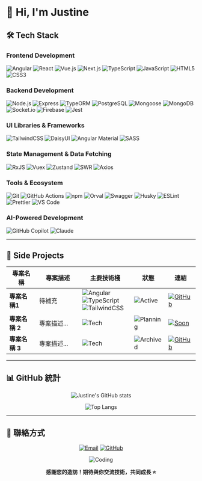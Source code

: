 # 👋 Hi, I'm Justine

## 🛠️ Tech Stack

### Frontend Development
![Angular](https://img.shields.io/badge/Angular-DD0031?style=for-the-badge&logo=angular&logoColor=white)
![React](https://img.shields.io/badge/React-61DAFB?style=for-the-badge&logo=react&logoColor=black)
![Vue.js](https://img.shields.io/badge/Vue.js-4FC08D?style=for-the-badge&logo=vue.js&logoColor=white)
![Next.js](https://img.shields.io/badge/Next.js-000000?style=for-the-badge&logo=next.js&logoColor=white)
![TypeScript](https://img.shields.io/badge/TypeScript-3178C6?style=for-the-badge&logo=typescript&logoColor=white)
![JavaScript](https://img.shields.io/badge/JavaScript-F7DF1E?style=for-the-badge&logo=javascript&logoColor=black)
![HTML5](https://img.shields.io/badge/HTML5-E34F26?style=for-the-badge&logo=html5&logoColor=white)
![CSS3](https://img.shields.io/badge/CSS3-1572B6?style=for-the-badge&logo=css3&logoColor=white)

### Backend Development
![Node.js](https://img.shields.io/badge/Node.js-339933?style=for-the-badge&logo=node.js&logoColor=white)
![Express](https://img.shields.io/badge/Express-000000?style=for-the-badge&logo=express&logoColor=white)
![TypeORM](https://img.shields.io/badge/TypeORM-FE0803?style=for-the-badge&logo=typeorm&logoColor=white)
![PostgreSQL](https://img.shields.io/badge/PostgreSQL-4169E1?style=for-the-badge&logo=postgresql&logoColor=white)
![Mongoose](https://img.shields.io/badge/Mongoose-880000?style=for-the-badge&logo=mongoose&logoColor=white)
![MongoDB](https://img.shields.io/badge/MongoDB-47A248?style=for-the-badge&logo=mongodb&logoColor=white)
![Socket.io](https://img.shields.io/badge/Socket.io-010101?style=for-the-badge&logo=socket.io&logoColor=white)
![Firebase](https://img.shields.io/badge/Firebase-FFCA28?style=for-the-badge&logo=firebase&logoColor=black)
![Jest](https://img.shields.io/badge/Jest-C21325?style=for-the-badge&logo=jest&logoColor=white)

### UI Libraries & Frameworks
![TailwindCSS](https://img.shields.io/badge/Tailwind_CSS-38B2AC?style=for-the-badge&logo=tailwind-css&logoColor=white)
![DaisyUI](https://img.shields.io/badge/DaisyUI-5A0EF8?style=for-the-badge&logo=daisyui&logoColor=white)
![Angular Material](https://img.shields.io/badge/Angular_Material-DD0031?style=for-the-badge&logo=angular&logoColor=white)
![SASS](https://img.shields.io/badge/SASS-CC6699?style=for-the-badge&logo=sass&logoColor=white)

### State Management & Data Fetching
![RxJS](https://img.shields.io/badge/RxJS-B7178C?style=for-the-badge&logo=reactivex&logoColor=white)
![Vuex](https://img.shields.io/badge/Vuex-4FC08D?style=for-the-badge&logo=vue.js&logoColor=white)
![Zustand](https://img.shields.io/badge/Zustand-443E38?style=for-the-badge&logo=react&logoColor=white)
![SWR](https://img.shields.io/badge/SWR-000000?style=for-the-badge&logo=vercel&logoColor=white)
![Axios](https://img.shields.io/badge/Axios-5A29E4?style=for-the-badge&logo=axios&logoColor=white)

### Tools & Ecosystem
![Git](https://img.shields.io/badge/Git-F05032?style=for-the-badge&logo=git&logoColor=white)
![GitHub Actions](https://img.shields.io/badge/GitHub_Actions-2088FF?style=for-the-badge&logo=github-actions&logoColor=white)
![npm](https://img.shields.io/badge/npm-CB3837?style=for-the-badge&logo=npm&logoColor=white)
![Orval](https://img.shields.io/badge/Orval-000000?style=for-the-badge&logo=swagger&logoColor=white)
![Swagger](https://img.shields.io/badge/Swagger-85EA2D?style=for-the-badge&logo=swagger&logoColor=black)
![Husky](https://img.shields.io/badge/Husky-42B983?style=for-the-badge&logo=git&logoColor=white)
![ESLint](https://img.shields.io/badge/ESLint-4B32C3?style=for-the-badge&logo=eslint&logoColor=white)
![Prettier](https://img.shields.io/badge/Prettier-F7B93E?style=for-the-badge&logo=prettier&logoColor=black)
![VS Code](https://img.shields.io/badge/VS_Code-007ACC?style=for-the-badge&logo=visual-studio-code&logoColor=white)

### AI-Powered Development
![GitHub Copilot](https://img.shields.io/badge/GitHub_Copilot-000000?style=for-the-badge&logo=github&logoColor=white)
![Claude](https://img.shields.io/badge/Claude-181818?style=for-the-badge&logo=anthropic&logoColor=D97757)

---

## 🚀 Side Projects

<table>
  <thead>
    <tr>
      <th width="200">專案名稱</th>
      <th width="300">專案描述</th>
      <th width="200">主要技術棧</th>
      <th width="100">狀態</th>
      <th width="100">連結</th>
    </tr>
  </thead>
  <tbody>
    <tr>
      <td><b>專案名稱1</b></td>
      <td>待補充</td>
      <td>
        <img src="https://img.shields.io/badge/Angular-DD0031?style=flat-square&logo=angular&logoColor=white" alt="Angular"/>
        <img src="https://img.shields.io/badge/TypeScript-3178C6?style=flat-square&logo=typescript&logoColor=white" alt="TypeScript"/>
        <img src="https://img.shields.io/badge/TailwindCSS-38B2AC?style=flat-square&logo=tailwind-css&logoColor=white" alt="TailwindCSS"/>
      </td>
      <td>
        <img src="https://img.shields.io/badge/Status-Active-success?style=flat-square" alt="Active"/>
      </td>
      <td>
        <a href="https://github.com/justine92415/talent-match-frontend-zoneless">
          <img src="https://img.shields.io/badge/Repo-181717?style=flat-square&logo=github&logoColor=white" alt="GitHub"/>
        </a>
      </td>
    </tr>
    <tr>
      <td><b>專案名稱 2</b></td>
      <td>專案描述...</td>
      <td>
        <img src="https://img.shields.io/badge/Tech-Stack-blue?style=flat-square" alt="Tech"/>
      </td>
      <td>
        <img src="https://img.shields.io/badge/Status-Planning-yellow?style=flat-square" alt="Planning"/>
      </td>
      <td>
        <a href="#">
          <img src="https://img.shields.io/badge/Coming-Soon-lightgrey?style=flat-square" alt="Soon"/>
        </a>
      </td>
    </tr>
    <tr>
      <td><b>專案名稱 3</b></td>
      <td>專案描述...</td>
      <td>
        <img src="https://img.shields.io/badge/Tech-Stack-blue?style=flat-square" alt="Tech"/>
      </td>
      <td>
        <img src="https://img.shields.io/badge/Status-Archived-inactive?style=flat-square" alt="Archived"/>
      </td>
      <td>
        <a href="#">
          <img src="https://img.shields.io/badge/Repo-181717?style=flat-square&logo=github&logoColor=white" alt="GitHub"/>
        </a>
      </td>
    </tr>
  </tbody>
</table>

---

## 📊 GitHub 統計

<div align="center">
  
  ![Justine's GitHub stats](https://github-readme-stats.vercel.app/api?username=justine92415&show_icons=true&theme=tokyonight&hide_border=true)
  
  ![Top Langs](https://github-readme-stats.vercel.app/api/top-langs/?username=justine92415&layout=compact&theme=tokyonight&hide_border=true)
  
</div>

---

## 🤝 聯絡方式

<div align="center">
  
  [![Email](https://img.shields.io/badge/Email-justine92415@gmail.com-D14836?style=for-the-badge&logo=gmail&logoColor=white)](mailto:justine92415@gmail.com)
  [![GitHub](https://img.shields.io/badge/GitHub-justine92415-181717?style=for-the-badge&logo=github&logoColor=white)](https://github.com/justine92415)
  
  ![Coding](https://media.giphy.com/media/qgQUggAC3Pfv687qPC/giphy.gif)
  
  **感謝您的造訪！期待與你交流技術，共同成長 ⭐**
  
</div>

